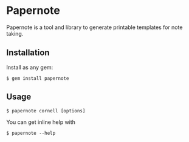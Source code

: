 # Papernote

Papernote is a tool and library to generate printable templates for
note taking.

## Installation


Install as any gem:

    $ gem install papernote

## Usage

    $ papernote cornell [options]
    
You can get inline help with

    $ papernote --help
    
